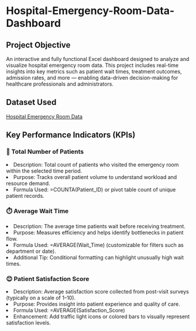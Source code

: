 # Hospital-Emergency-Room-Data-Dashboard
## Project Objective
An interactive and fully functional Excel dashboard designed to analyze and visualize hospital emergency room data. This project includes real-time insights into key metrics such as patient wait times, treatment outcomes, admission rates, and more — enabling data-driven decision-making for healthcare professionals and administrators.

## Dataset Used
<a href="https://github.com/rkranjeetkushwaha/Hospital-Emergency-Room-Data-Dashboard/blob/main/Hospital%20Emergency%20Room%20Data.csv">Hospital Emergency Room Data</a>

## Key Performance Indicators (KPIs)
### 🧍 Total Number of Patients

<li>Description: Total count of patients who visited the emergency room within the selected time period.</li>

<li>Purpose: Tracks overall patient volume to understand workload and resource demand.</li>

<li>Formula Used: =COUNTA(Patient_ID) or pivot table count of unique patient records.</li>

### ⏱️ Average Wait Time

<li>Description: The average time patients wait before receiving treatment.</li>

<li>Purpose: Measures efficiency and helps identify bottlenecks in patient flow.</li>

<li>Formula Used: =AVERAGE(Wait_Time) (customizable for filters such as department or date).</li>

<li>Additional Tip: Conditional formatting can highlight unusually high wait times.</li>

### 😊 Patient Satisfaction Score

<li>Description: Average satisfaction score collected from post-visit surveys (typically on a scale of 1–10).</li>

<li>Purpose: Provides insight into patient experience and quality of care.</li>

<li>Formula Used: =AVERAGE(Satisfaction_Score)</li>

<li>Enhancement: Add traffic light icons or colored bars to visually represent satisfaction levels.</li>
